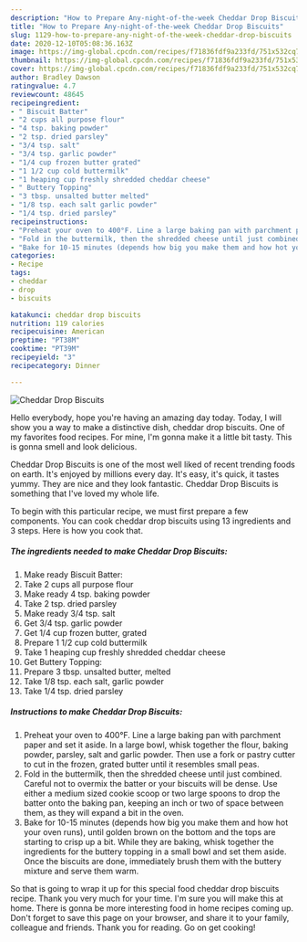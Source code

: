 ```yaml
---
description: "How to Prepare Any-night-of-the-week Cheddar Drop Biscuits"
title: "How to Prepare Any-night-of-the-week Cheddar Drop Biscuits"
slug: 1129-how-to-prepare-any-night-of-the-week-cheddar-drop-biscuits
date: 2020-12-10T05:08:36.163Z
image: https://img-global.cpcdn.com/recipes/f71836fdf9a233fd/751x532cq70/cheddar-drop-biscuits-recipe-main-photo.jpg
thumbnail: https://img-global.cpcdn.com/recipes/f71836fdf9a233fd/751x532cq70/cheddar-drop-biscuits-recipe-main-photo.jpg
cover: https://img-global.cpcdn.com/recipes/f71836fdf9a233fd/751x532cq70/cheddar-drop-biscuits-recipe-main-photo.jpg
author: Bradley Dawson
ratingvalue: 4.7
reviewcount: 48645
recipeingredient:
- " Biscuit Batter"
- "2 cups all purpose flour"
- "4 tsp. baking powder"
- "2 tsp. dried parsley"
- "3/4 tsp. salt"
- "3/4 tsp. garlic powder"
- "1/4 cup frozen butter grated"
- "1 1/2 cup cold buttermilk"
- "1 heaping cup freshly shredded cheddar cheese"
- " Buttery Topping"
- "3 tbsp. unsalted butter melted"
- "1/8 tsp. each salt garlic powder"
- "1/4 tsp. dried parsley"
recipeinstructions:
- "Preheat your oven to 400°F. Line a large baking pan with parchment paper and set it aside. In a large bowl, whisk together the flour, baking powder, parsley, salt and garlic powder. Then use a fork or pastry cutter to cut in the frozen, grated butter until it resembles small peas."
- "Fold in the buttermilk, then the shredded cheese until just combined. Careful not to overmix the batter or your biscuits will be dense. Use either a medium sized cookie scoop or two large spoons to drop the batter onto the baking pan, keeping an inch or two of space between them, as they will expand a bit in the oven."
- "Bake for 10-15 minutes (depends how big you make them and how hot your oven runs), until golden brown on the bottom and the tops are starting to crisp up a bit. While they are baking, whisk together the ingredients for the buttery topping in a small bowl and set them aside. Once the biscuits are done, immediately brush them with the buttery mixture and serve them warm."
categories:
- Recipe
tags:
- cheddar
- drop
- biscuits

katakunci: cheddar drop biscuits 
nutrition: 119 calories
recipecuisine: American
preptime: "PT38M"
cooktime: "PT39M"
recipeyield: "3"
recipecategory: Dinner

---
```



![Cheddar Drop Biscuits](https://img-global.cpcdn.com/recipes/f71836fdf9a233fd/751x532cq70/cheddar-drop-biscuits-recipe-main-photo.jpg)

Hello everybody, hope you're having an amazing day today. Today, I will show you a way to make a distinctive dish, cheddar drop biscuits. One of my favorites food recipes. For mine, I'm gonna make it a little bit tasty. This is gonna smell and look delicious.



Cheddar Drop Biscuits is one of the most well liked of recent trending foods on earth. It's enjoyed by millions every day. It's easy, it's quick, it tastes yummy. They are nice and they look fantastic. Cheddar Drop Biscuits is something that I've loved my whole life.


To begin with this particular recipe, we must first prepare a few components. You can cook cheddar drop biscuits using 13 ingredients and 3 steps. Here is how you cook that.

<!--inarticleads1-->

##### The ingredients needed to make Cheddar Drop Biscuits:

1. Make ready  Biscuit Batter:
1. Take 2 cups all purpose flour
1. Make ready 4 tsp. baking powder
1. Take 2 tsp. dried parsley
1. Make ready 3/4 tsp. salt
1. Get 3/4 tsp. garlic powder
1. Get 1/4 cup frozen butter, grated
1. Prepare 1 1/2 cup cold buttermilk
1. Take 1 heaping cup freshly shredded cheddar cheese
1. Get  Buttery Topping:
1. Prepare 3 tbsp. unsalted butter, melted
1. Take 1/8 tsp. each salt, garlic powder
1. Take 1/4 tsp. dried parsley




<!--inarticleads2-->

##### Instructions to make Cheddar Drop Biscuits:

1. Preheat your oven to 400°F. Line a large baking pan with parchment paper and set it aside. In a large bowl, whisk together the flour, baking powder, parsley, salt and garlic powder. Then use a fork or pastry cutter to cut in the frozen, grated butter until it resembles small peas.
1. Fold in the buttermilk, then the shredded cheese until just combined. Careful not to overmix the batter or your biscuits will be dense. Use either a medium sized cookie scoop or two large spoons to drop the batter onto the baking pan, keeping an inch or two of space between them, as they will expand a bit in the oven.
1. Bake for 10-15 minutes (depends how big you make them and how hot your oven runs), until golden brown on the bottom and the tops are starting to crisp up a bit. While they are baking, whisk together the ingredients for the buttery topping in a small bowl and set them aside. Once the biscuits are done, immediately brush them with the buttery mixture and serve them warm.




So that is going to wrap it up for this special food cheddar drop biscuits recipe. Thank you very much for your time. I'm sure you will make this at home. There is gonna be more interesting food in home recipes coming up. Don't forget to save this page on your browser, and share it to your family, colleague and friends. Thank you for reading. Go on get cooking!
